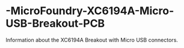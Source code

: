 # -MicroFoundry-XC6194A-Micro-USB-Breakout-PCB
Information about the XC6194A Breakout with Micro USB connectors.
